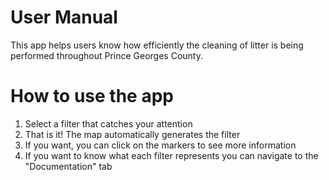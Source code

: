 # User Manual
<p>This app helps users know how efficiently the cleaning of litter is being performed throughout Prince Georges County. </p>
<h1>How to use the app</h1>
  <ol>
    <li>Select a filter that catches your attention</li>
    <li>That is it! The map automatically generates the filter</li>
    <li>If you want, you can click on the markers to see more information</li>
    <li>If you want to know what each filter represents you can navigate to the "Documentation" tab</li>
  </ol>
